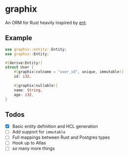 # graphix
An ORM for Rust heavily inspired by [ent](https://github.com/ent/ent).

## Example
```rust
use graphix::entity::Entity;
use graphix::Entity;

#[derive(Entity)]
struct User {
    #[graphix(colname = "user_id", unique, immutable)]
    id: i32,
    
    #[graphix(nullable)]
    name: String,
    age: i32,
}
```

## Todos
- [x] Basic entity definition and HCL generation
- [ ] Add support for `immutable`
- [ ] Full mappings between Rust and Postgres types
- [ ] Hook up to Atlas
- [ ] *so* many more things